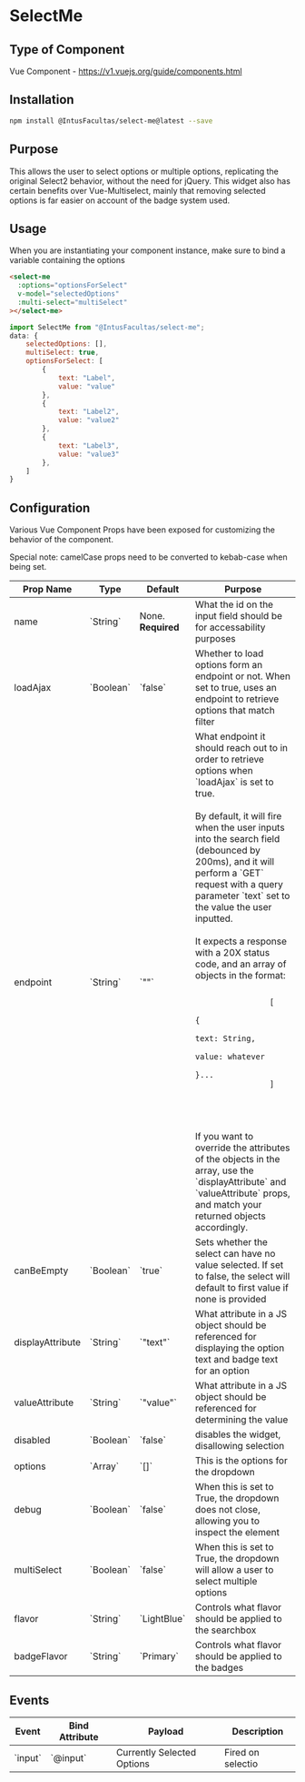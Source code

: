 # SelectMe

## Type of Component

Vue Component - https://v1.vuejs.org/guide/components.html

## Installation

```bash
npm install @IntusFacultas/select-me@latest --save
```

## Purpose

This allows the user to select options or multiple options, replicating the original Select2 behavior, without the need for jQuery. This widget also has certain benefits over Vue-Multiselect, mainly that removing selected options is far easier on account of the badge system used.

## Usage

When you are instantiating your component instance, make sure to bind a variable containing the options

```html
<select-me
  :options="optionsForSelect"
  v-model="selectedOptions"
  :multi-select="multiSelect"
></select-me>
```

```javascript
import SelectMe from "@IntusFacultas/select-me";
data: {
    selectedOptions: [],
    multiSelect: true,
    optionsForSelect: [
        {
            text: "Label",
            value: "value"
        },
        {
            text: "Label2",
            value: "value2"
        },
        {
            text: "Label3",
            value: "value3"
        },
    ]
}
```

## Configuration

Various Vue Component Props have been exposed for customizing the behavior of the component.

Special note: camelCase props need to be converted to kebab-case when being set.

<table>
    <thead>
        <tr>
            <th>Prop Name</th>
            <th>Type</th>
            <th>Default</th>
            <th>Purpose</th>
        </tr>
    </thead>
    <tbody>
        <tr>
            <td>name</td>
            <td>`String`</td>
            <td>None. <b>Required</b></td>
            <td>What the id on the input field should be for accessability purposes</td>
        </tr>
        <tr>
            <td>loadAjax</td>
            <td>`Boolean`</td>
            <td>`false`</td>
            <td>Whether to load options form an endpoint or not. When set to true, uses an endpoint to retrieve options that match filter</td>
        </tr>
        <tr>
            <td>endpoint</td>
            <td>`String`</td>
            <td>`""`</td>
            <td>
                What endpoint it should reach out to in order to retrieve options when `loadAjax` is set to true.<br><br>
                By default, it will fire when the user inputs into the search field (debounced by 200ms), and it will perform a `GET` request with a query parameter `text`
                set to the value the user inputted.<br><br>
                It expects a response with a 20X status code, and an array of objects in the format:<br>
                <pre>
                <code>
                [
                    {
                        text: String,
                        value: whatever
                    }...
                ]
                </code><br><br>
                </pre>
                If you want to override the attributes of the objects in the array, use the `displayAttribute` and `valueAttribute` props, and match your returned objects accordingly.
            </td>
        </tr>
        <tr>
            <td>canBeEmpty</td>
            <td>`Boolean`</td>
            <td>`true`</td>
            <td>Sets whether the select can have no value selected. If set to false, the select will default to first value if none is provided</td>
        </tr>
        <tr>
            <td>displayAttribute</td>
            <td>`String`</td>
            <td>`"text"`</td>
            <td>What attribute in a JS object should be referenced for displaying the option text and badge text for an option</td>
        </tr>
        <tr>
            <td>valueAttribute</td>
            <td>`String`</td>
            <td>`"value"`</td>
            <td>What attribute in a JS object should be referenced for determining the value</td>
        </tr>
        <tr>
            <td>disabled</td>
            <td>`Boolean`</td>
            <td>`false`</td>
            <td>disables the widget, disallowing selection</td>
        </tr>
        <tr>
            <td>options</td>
            <td>`Array`</td>
            <td>`[]`</td>
            <td>This is the options for the dropdown</td>
        </tr>
        <tr>
            <td>debug</td>
            <td>`Boolean`</td>
            <td>`false`</td>
            <td>When this is set to True, the dropdown does not close, allowing you to inspect the element</td>
        </tr>
        <tr>
            <td>multiSelect</td>
            <td>`Boolean`</td>
            <td>`false`</td>
            <td>When this is set to True, the dropdown will allow a user to select multiple options</td>
        </tr>
        <tr>
            <td>flavor</td>
            <td>`String`</td>
            <td>`LightBlue`</td>
            <td>Controls what flavor should be applied to the searchbox</td>
        </tr>
        <tr>
            <td>badgeFlavor</td>
            <td>`String`</td>
            <td>`Primary`</td>
            <td>Controls what flavor should be applied to the badges</td>
        </tr>
    </tbody>
</table>

## Events

<table>
    <thead>
        <tr>
            <th>Event</th>
            <th>Bind Attribute</th>
            <th>Payload</th>
            <th>Description</th>
        </tr>
    </thead>
    <tbody>
        <tr>
            <td>`input`</td>
            <td>`@input`</td>
            <td>Currently Selected Options</td>
            <td>Fired on selectio</td>
        </tr>
    </tbody>
</table>
